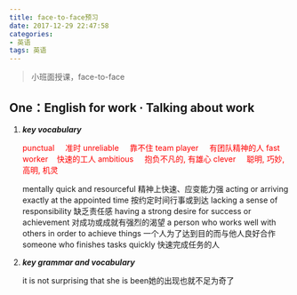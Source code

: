 ```yaml
---
title: face-to-face预习
date: 2017-12-29 22:47:58
categories:
- 英语
tags: 英语
---
```


> 小班面授课，face-to-face

<!-- more -->

## One：English for work · Talking about work

1. ***key vocabulary***

    <font color=red>punctual &nbsp;&nbsp;&nbsp;&nbsp;准时</font>
    <font color=red>unreliable &nbsp;&nbsp;&nbsp;&nbsp;靠不住</font>
    <font color=red>team player &nbsp;&nbsp;&nbsp;&nbsp;有团队精神的人</font>
    <font color=red>fast worker&nbsp;&nbsp;&nbsp;&nbsp;快速的工人</font>
    <font color=red>ambitious &nbsp;&nbsp;&nbsp;&nbsp;抱负不凡的, 有雄心</font>
    <font color=red>clever &nbsp;&nbsp;&nbsp;&nbsp;聪明, 巧妙, 高明, 机灵</font>

    mentally quick and resourceful
    精神上快速、应变能力强
    acting or arriving exactly at the appointed time
    按约定时间行事或到达
    lacking a sense of responsibility
    缺乏责任感
    having a strong desire for success or achievement
    对成功或成就有强烈的渴望
    a person who works well with others in order to achieve things
    一个人为了达到目的而与他人良好合作
    someone who finishes tasks quickly
    快速完成任务的人

2. ***key grammar and vocabulary***

    it is not surprising that she is been她的出现也就不足为奇了





